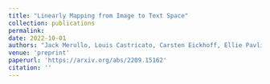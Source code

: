 ```yaml
---
title: "Linearly Mapping from Image to Text Space"
collection: publications
permalink: 
date: 2022-10-01
authors: "Jack Merullo, Louis Castricato, Carsten Eickhoff, Ellie Pavlick"
venue: 'preprint'
paperurl: 'https://arxiv.org/abs/2209.15162'
citation: ''
---
```

